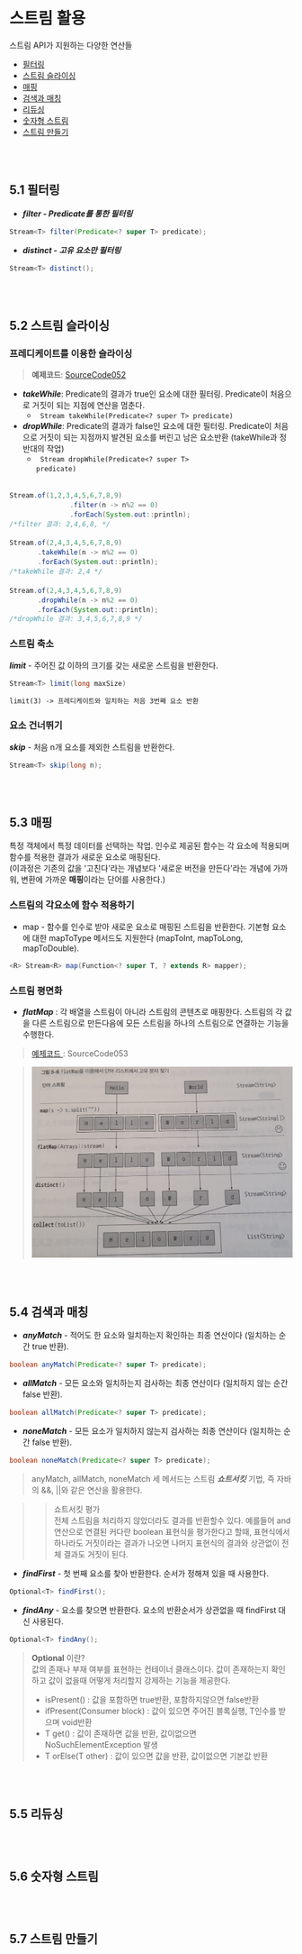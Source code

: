 # 스트림 활용
 스트림 API가 지원하는 다양한 연산들
 * [필터링](#51-필터링)
 * [스트림 슬라이싱](#52-스트림-슬라이싱)
 * [매핑](#53-매핑)
 * [검색과 매칭](#54-검색과-매칭)
 * [리듀싱](#55-리듀싱)
 * [숫자형 스트림](#56-숫자형-스트림)
 * [스트림 만들기](#57-스트림-만들기)

</br>
</br>

## 5.1 필터링
* ***filter - Predicate를 통한 필터링***
~~~java
Stream<T> filter(Predicate<? super T> predicate);
~~~
* ***distinct - 고유 요소만 필터링***
~~~java
Stream<T> distinct();
~~~
</br>
</br>

## 5.2 스트림 슬라이싱
### 프레디케이트를 이용한 슬라이싱
> **예제코드**:  <a href="https://github.com/day0ung/ModernJavaInAction/blob/main/java_code/modern_java/src/chapter05/SourceCode052.java">SourceCode052</a>

 * ***takeWhile***: Predicate의 결과가 true인 요소에 대한 필터링. Predicate이 처음으로 거짓이 되는 지점에 연산을 멈춘다.
   * <code> Stream<T> takeWhile(Predicate<? super T> predicate) </code>
 * ***dropWhile***: Predicate의 결과가 false인 요소에 대한 필터링. Predicate이 처음으로 거짓이 되는 지점까지 발견된 요소를 버린고 남은 요소반환 (takeWhile과 정반대의 작업)
    * <code> Stream<T> dropWhile(Predicate<? super T> predicate)</code>

 ~~~java

Stream.of(1,2,3,4,5,6,7,8,9)
                .filter(n -> n%2 == 0)
                .forEach(System.out::println);
/*filter 결과: 2,4,6,8, */

Stream.of(2,4,3,4,5,6,7,8,9)
        .takeWhile(n -> n%2 == 0)
        .forEach(System.out::println);
/*takeWhile 결과: 2,4 */

Stream.of(2,4,3,4,5,6,7,8,9)
        .dropWhile(n -> n%2 == 0)
        .forEach(System.out::println);
/*dropWhile 결과: 3,4,5,6,7,8,9 */
 ~~~

### 스트림 축소
***limit*** - 주어진 값 이하의 크기를 갖는 새로운 스트림을 반환한다.  
~~~java
Stream<T> limit(long maxSize)
~~~
<code>limit(3) -> 프레디케이트와 일치하는 처음 3번째 요소 반환 </code>

### 요소 건너뛰기
***skip*** - 처음 n개 요소를 제외한 스트림을 반환한다. 
~~~java
Stream<T> skip(long n);
~~~

</br>
</br>

## 5.3 매핑
특정 객체에서 특정 데이터를 선택하는 작업. 인수로 제공된 함수는 각 요소에 적용되며 함수를 적용한 결과가 새로운 요소로 매핑된다.  
(이과정은 기존의 값을 '고친다'라는 개념보다 '새로운 버전을 만든다'라는 개념에 가까워, 변환에 가까운 **매핑**이라는 단어를 사용한다.)

### 스트림의 각요소에 함수 적용하기
* map - 함수를 인수로 받아 새로운 요소로 매핑된 스트림을 반환한다. 기본형 요소에 대한 mapToType 메서드도 지원한다 (mapToInt, mapToLong, mapToDouble).
~~~java
<R> Stream<R> map(Function<? super T, ? extends R> mapper);
~~~
### 스트림 평면화
* ***flatMap*** : 각 배열을 스트림이 아니라 스트림의 콘텐츠로 매핑한다. 스트림의 각 값을 다른 스트림으로 만든다음에 모든 스트림을 하나의 스트림으로 연결하는 기능을 수행한다. 
> <a href= "https://github.com/day0ung/ModernJavaInAction/blob/main/java_code/modern_java/src/chapter05/SourceCode053.java"> 예제코드 </a> : SourceCode053

> ![](./img/stream53.png)

</br>
</br>

## 5.4 검색과 매칭
* ***anyMatch*** - 적어도 한 요소와 일치하는지 확인하는 최종 연산이다 (일치하는 순간 true 반환).
~~~java
boolean anyMatch(Predicate<? super T> predicate);
~~~
* ***allMatch*** - 모든 요소와 일치하는지 검사하는 최종 연산이다 (일치하지 않는 순간 false 반환).
~~~java
boolean allMatch(Predicate<? super T> predicate);
~~~
* ***noneMatch*** - 모든 요소가 일치하지 않는지 검사하는 최종 연산이다 (일치하는 순간 false 반환).
~~~java
boolean noneMatch(Predicate<? super T> predicate);
~~~


> anyMatch, allMatch, noneMatch 세 메서드는 스트림 ***쇼트서킷*** 기법, 즉 자바의 &&, ||와 같은 연산을 활용한다.

>> 쇼트서킷 평가  
  전체 스트림을 처리하지 않았더라도 결과를 반환할수 있다. 예를들어 and 연산으로 연결된 커다란 boolean 표현식을 평가한다고 할때, 표현식에서 하나라도 거짓이라는 결과가 나오면 나머지 표현식의 결과와 상관없이 전체 결과도 거짓이 된다. 

* ***findFirst*** - 첫 번째 요소를 찾아 반환한다. 순서가 정해져 있을 때 사용한다.
~~~java
Optional<T> findFirst();
~~~

* ***findAny*** - 요소를 찾으면 반환한다. 요소의 반환순서가 상관없을 때 findFirst 대신 사용된다.
~~~java
Optional<T> findAny();
~~~

> **Optional** 이란?  
값의 존재나 부재 여부를 표현하는 컨테이너 클래스이다. 값이 존재하는지 확인하고 값이 없을때 어떻게 처리할지 강제하는 기능을 제공한다. 
> * isPresent() : 값을 포함하면 true반환, 포함하지않으면 false반환
> * ifPresent(Consumer<T> block) : 값이 있으면 주어진 블록실행, T인수를 받으며 void반환
> * T get() : 값이 존재하면 값을 반환, 값이없으면 NoSuchElementException 발생
> * T orElse(T other) : 값이 있으면 값을 반환, 값이없으면 기본값 반환

</br>
</br>

## 5.5 리듀싱

</br>
</br>

## 5.6 숫자형 스트림

</br>
</br>

## 5.7 스트림 만들기
